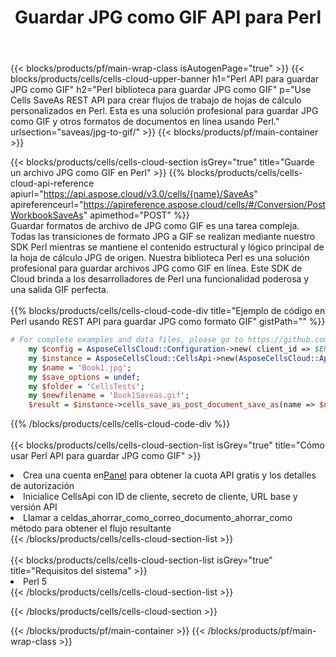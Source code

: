 ﻿---
title:  Guardar JPG como GIF API para Perl
description:  API y SDK en la nube para Microsoft Excel y OpenOffice Calc. Convierta la hoja de cálculo a otro archivo de formato.
url: /sv/perl/saveas/jpg-to-gif/
---
{{< blocks/products/pf/main-wrap-class isAutogenPage="true" >}}
{{< blocks/products/cells/cells-cloud-upper-banner h1="Perl API para guardar JPG como GIF" h2="Perl biblioteca para guardar JPG como GIF" p="Use Cells SaveAs REST API para crear flujos de trabajo de hojas de cálculo personalizados en Perl. Esta es una solución profesional para guardar JPG como GIF y otros formatos de documentos en línea usando Perl." urlsection="saveas/jpg-to-gif/" >}}
{{< blocks/products/pf/main-container >}}

{{< blocks/products/cells/cells-cloud-section isGrey="true" title="Guarde un archivo JPG como GIF en Perl" >}}
{{% blocks/products/cells/cells-cloud-api-reference apiurl="https://api.aspose.cloud/v3.0/cells/{name}/SaveAs" apireferenceurl="https://apireference.aspose.cloud/cells/#/Conversion/PostWorkbookSaveAs" apimethod="POST" %}}
<br/>
Guardar formatos de archivo de JPG como GIF es una tarea compleja. Todas las transiciones de formato JPG a GIF se realizan mediante nuestro SDK Perl mientras se mantiene el contenido estructural y lógico principal de la hoja de cálculo JPG de origen. Nuestra biblioteca Perl es una solución profesional para guardar archivos JPG como GIF en línea. Este SDK de Cloud brinda a los desarrolladores de Perl una funcionalidad poderosa y una salida GIF perfecta.
<br/>
<br/>
{{% blocks/products/cells/cells-cloud-code-div title="Ejemplo de código en Perl usando REST API para guardar JPG como formato GIF" gistPath="" %}}
  
```perl
# For complete examples and data files, please go to https://github.com/aspose-cells-cloud/aspose-cells-cloud-perl/
    my $config = AsposeCellsCloud::Configuration->new( client_id => $ENV{'ProductClientId'}, client_secret => $ENV{'ProductClientSecret'});
    my $instance = AsposeCellsCloud::CellsApi->new(AsposeCellsCloud::ApiClient->new( $config));
    my $name = 'Book1.jpg';
    my $save_options = undef;
    my $folder = 'CellsTests';
    my $newfilename = 'Book1Saveas.gif';
    $result = $instance->cells_save_as_post_document_save_as(name => $name,save_options => $save_options, newfilename => $newfilename, folder => $folder);
```
  
{{% /blocks/products/cells/cells-cloud-code-div %}}
<br/>
<br/>
{{< blocks/products/cells/cells-cloud-section-list isGrey="true" title="Cómo usar Perl API para guardar JPG como GIF" >}}
<li> Crea una cuenta en<a href="https://dashboard.aspose.cloud/">Panel</a> para obtener la cuota API gratis y los detalles de autorización</li>
<li>Inicialice CellsApi con ID de cliente, secreto de cliente, URL base y versión API</li>
<li>Llamar a celdas_ahorrar_como_correo_documento_ahorrar_como método para obtener el flujo resultante</li>
{{< /blocks/products/cells/cells-cloud-section-list >}}
<br/>
<br/>
{{< blocks/products/cells/cells-cloud-section-list isGrey="true" title="Requisitos del sistema" >}}
<li>Perl 5</li>
{{< /blocks/products/cells/cells-cloud-section-list >}}

{{< /blocks/products/cells/cells-cloud-section >}}

{{< /blocks/products/pf/main-container >}}
{{< /blocks/products/pf/main-wrap-class >}}

